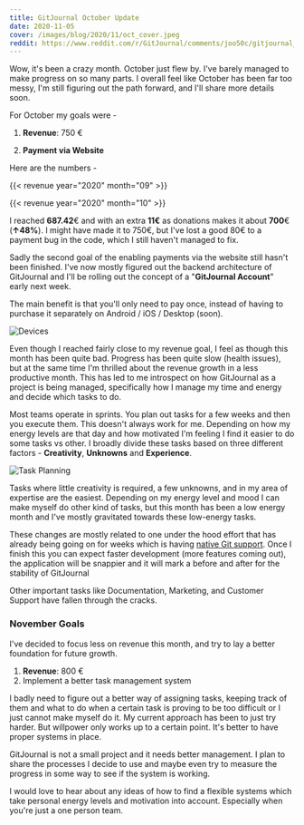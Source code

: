 ```yaml
---
title: GitJournal October Update
date: 2020-11-05
cover: /images/blog/2020/11/oct_cover.jpeg
reddit: https://www.reddit.com/r/GitJournal/comments/joo50c/gitjournal_october_update/
---
```


Wow, it's been a crazy month. October just flew by. I've barely managed to make progress on so many parts. I overall feel like October has been far too messy, I'm still figuring out the path forward, and I'll share more details soon.

For October my goals were -

1. **Revenue**: 750 €

2. **Payment via Website**

Here are the numbers -

{{< revenue year="2020" month="09" >}}

{{< revenue year="2020" month="10" >}}

I reached **687.42**€ and with an extra **11€** as donations makes it about **700**€ (**↑48%**). I might have made it to 750€, but I've lost a good 80€ to a payment bug in the code, which I still haven't managed to fix.

Sadly the second goal of the enabling payments via the website still hasn't been finished. I've now mostly figured out the backend architecture of GitJournal and I'll be rolling out the concept of a "**GitJournal Account**" early next week.

The main benefit is that you'll only need to pay once, instead of having to purchase it separately on Android / iOS / Desktop (soon).

![Devices](/images/blog/2020/11/devices.jpg)

Even though I reached fairly close to my revenue goal, I feel as though this month has been quite bad. Progress has been quite slow (health issues), but at the same time I'm thrilled about the revenue growth in a less productive month. This has led to me introspect on how GitJournal as a project is being managed, specifically how I manage my time and energy and decide which tasks to do.

Most teams operate in sprints. You plan out tasks for a few weeks and then you execute them. This doesn't always work for me. Depending on how my energy levels are that day and how motivated I'm feeling I find it easier to do some tasks vs other. I broadly divide these tasks based on three different factors - **Creativity**, **Unknowns** and **Experience**.

![Task Planning](/images/blog/2020/11/oct_cover.jpeg)

Tasks where little creativity is required, a few unknowns, and in my area of expertise are the easiest. Depending on my energy level and mood I can make myself do other kind of tasks, but this month has been a low energy month and I've mostly gravitated towards these low-energy tasks.

These changes are mostly related to one under the hood effort that has already being going on for weeks which is having [native Git support](https://github.com/GitJournal/dart_git). Once I finish this you can expect faster development (more features coming out), the application will be snappier and it will mark a before and after for the stability of GitJournal

Other important tasks like Documentation, Marketing, and Customer Support have fallen through the cracks.

### November Goals

I've decided to focus less on revenue this month, and try to lay a better foundation for future growth.

1. **Revenue**: 800 €
2. Implement a better task management system

I badly need to figure out a better way of assigning tasks, keeping track of them and what to do when a certain task is proving to be too difficult or I just cannot make myself do it. My current approach has been to just try harder. But willpower only works up to a certain point. It's better to have proper systems in place.

GitJournal is not a small project and it needs better management. I plan to share the processes I decide to use and maybe even try to measure the progress in some way to see if the system is working.

I would love to hear about any ideas of how to find a flexible systems which take personal energy levels and motivation into account. Especially when you're just a one person team.
